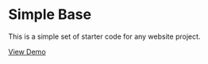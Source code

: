 # Simple Base
This is a simple set of starter code for any website project.

[View Demo](https://github.com/Eirean/simplebase) 
